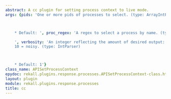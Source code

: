 ```yaml
---
abstract: A cc plugin for setting process context to live mode.
args: {pids: 'One or more pids of processes to select. (type: ArrayIntParser)



    * Default: ', proc_regex: 'A regex to select a process by name. (type: RegEx)

    ', verbosity: 'An integer reflecting the amount of desired output: 0 = quiet,
    10 = noisy. (type: IntParser)



    * Default: 1'}
class_name: APISetProcessContext
epydoc: rekall.plugins.response.processes.APISetProcessContext-class.html
layout: plugin
module: rekall.plugins.response.processes
title: cc
---
```

